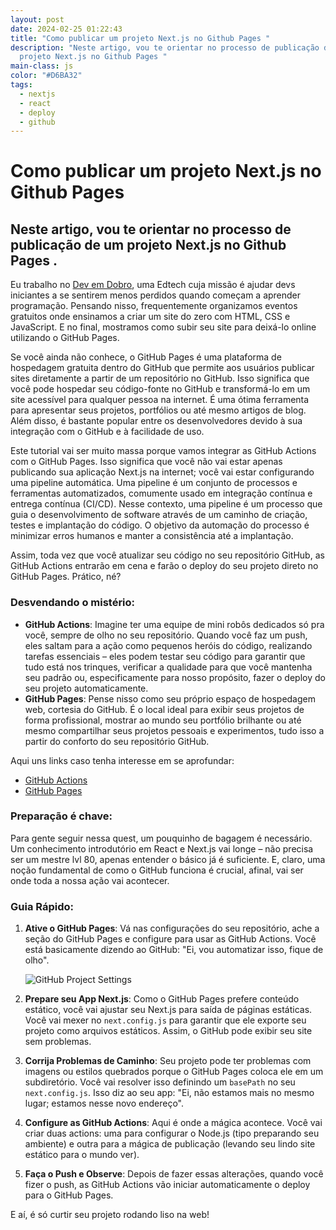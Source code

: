 ```yaml
---
layout: post
date: 2024-02-25 01:22:43
title: "Como publicar um projeto Next.js no Github Pages "
description: "Neste artigo, vou te orientar no processo de publicação de um
  projeto Next.js no Github Pages "
main-class: js
color: "#D6BA32"
tags:
  - nextjs
  - react
  - deploy
  - github
---
```

# Como publicar um projeto Next.js no Github Pages

## Neste artigo, vou te orientar no processo de publicação de um projeto Next.js no Github Pages .

Eu trabalho no [Dev em Dobro](https://www.instagram.com/devemdobro/), uma Edtech cuja missão é ajudar devs iniciantes a se sentirem menos perdidos quando começam a aprender programação. Pensando nisso, frequentemente organizamos eventos gratuitos onde ensinamos a criar um site do zero com HTML, CSS e JavaScript. E no final, mostramos como subir seu site para deixá-lo online utilizando o GitHub Pages.

Se você ainda não conhece, o GitHub Pages é uma plataforma de hospedagem gratuita dentro do GitHub que permite aos usuários publicar sites diretamente a partir de um repositório no GitHub. Isso significa que você pode hospedar seu código-fonte no GitHub e transformá-lo em um site acessível para qualquer pessoa na internet. É uma ótima ferramenta para apresentar seus projetos, portfólios ou até mesmo artigos de blog. Além disso, é bastante popular entre os desenvolvedores devido à sua integração com o GitHub e à facilidade de uso.

Este tutorial vai ser muito massa porque vamos integrar as GitHub Actions com o GitHub Pages. Isso significa que você não vai estar apenas publicando sua aplicação Next.js na internet; você vai estar configurando uma pipeline automática. Uma pipeline é um conjunto de processos e ferramentas automatizados, comumente usado em integração contínua e entrega contínua (CI/CD). Nesse contexto, uma pipeline é um processo que guia o desenvolvimento de software através de um caminho de criação, testes e implantação do código. O objetivo da automação do processo é minimizar erros humanos e manter a consistência até a implantação.

Assim, toda vez que você atualizar seu código no seu repositório GitHub, as GitHub Actions entrarão em cena e farão o deploy do seu projeto direto no GitHub Pages. Prático, né?

### Desvendando o mistério:

* **GitHub Actions**: Imagine ter uma equipe de mini robôs dedicados só pra você, sempre de olho no seu repositório. Quando você faz um push, eles saltam para a ação como pequenos heróis do código, realizando tarefas essenciais – eles podem testar seu código para garantir que tudo está nos trinques, verificar a qualidade para que você mantenha seu padrão ou, especificamente para nosso propósito, fazer o deploy do seu projeto automaticamente.
* **GitHub Pages**: Pense nisso como seu próprio espaço de hospedagem web, cortesia do GitHub. É o local ideal para exibir seus projetos de forma profissional, mostrar ao mundo seu portfólio brilhante ou até mesmo compartilhar seus projetos pessoais e experimentos, tudo isso a partir do conforto do seu repositório GitHub.

Aqui uns links caso tenha interesse em se aprofundar:

* [GitHub Actions](https://github.com/features/actions)
* [GitHub Pages](https://pages.github.com)

### Preparação é chave:

Para gente seguir nessa quest, um pouquinho de bagagem é necessário. Um conhecimento introdutório em React e Next.js vai longe – não precisa ser um mestre lvl 80, apenas entender o básico já é suficiente. E, claro, uma noção fundamental de como o GitHub funciona é crucial, afinal, vai ser onde toda a nossa ação vai acontecer.

### Guia Rápido:

1. **Ative o GitHub Pages**: Vá nas configurações do seu repositório, ache a seção do GitHub Pages e configure para usar as GitHub Actions. Você está basicamente dizendo ao GitHub: "Ei, vou automatizar isso, fique de olho".

   ![GitHub Project Settings](/assets/img/passo1.png "GitHub Project Settings")
2. **Prepare seu App Next.js**: Como o GitHub Pages prefere conteúdo estático, você vai ajustar seu Next.js para saída de páginas estáticas. Você vai mexer no `next.config.js` para garantir que ele exporte seu projeto como arquivos estáticos. Assim, o GitHub pode exibir seu site sem problemas.
3. **Corrija Problemas de Caminho**: Seu projeto pode ter problemas com imagens ou estilos quebrados porque o GitHub Pages coloca ele em um subdiretório. Você vai resolver isso definindo um `basePath` no seu `next.config.js`. Isso diz ao seu app: "Ei, não estamos mais no mesmo lugar; estamos nesse novo endereço".
4. **Configure as GitHub Actions**: Aqui é onde a mágica acontece. Você vai criar duas actions: uma para configurar o Node.js (tipo preparando seu ambiente) e outra para a mágica de publicação (levando seu lindo site estático para o mundo ver).
5. **Faça o Push e Observe**: Depois de fazer essas alterações, quando você fizer o push, as GitHub Actions vão iniciar automaticamente o deploy para o GitHub Pages.

E aí, é só curtir seu projeto rodando liso na web!
